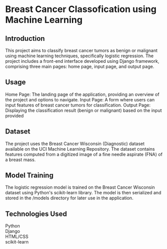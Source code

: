 # **Breast Cancer Classofication using Machine Learning**
## **Introduction**
This project aims to classify breast cancer tumors as benign or malignant using machine learning techniques, specifically logistic regression. The project includes a front-end interface developed using Django framework, comprising three main pages: home page, input page, and output page.

## **Usage**
Home Page: The landing page of the application, providing an overview of the project and options to navigate.
Input Page: A form where users can input features of breast cancer tumors for classification.
Output Page: Displaying the classification result (benign or malignant) based on the input provided

## **Dataset**
The project uses the Breast Cancer Wisconsin (Diagnostic) dataset available on the UCI Machine Learning Repository. The dataset contains features computed from a digitized image of a fine needle aspirate (FNA) of a breast mass. 

## **Model Training**
The logistic regression model is trained on the Breast Cancer Wisconsin dataset using Python's scikit-learn library. The model is then serialized and stored in the /models directory for later use in the application.

## **Technologies Used**
Python<br>
Django<br>
HTML/CSS<br>
scikit-learn
